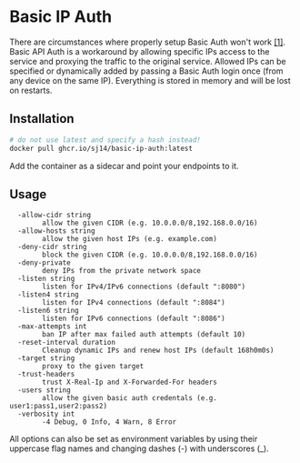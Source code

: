 # Basic IP Auth

There are circumstances where properly setup Basic Auth won't work [[1]](https://github.com/jellyfin/jellyfin-android/issues/123).
Basic API Auth is a workaround by allowing specific IPs access to the service and proxying the traffic to the original service. Allowed IPs can be specified or dynamically added by passing a Basic Auth login once (from any device on the same IP). Everything is stored in memory and will be lost on restarts.

## Installation

```bash
# do not use latest and specify a hash instead!
docker pull ghcr.io/sj14/basic-ip-auth:latest
```

Add the container as a sidecar and point your endpoints to it.

## Usage

```text
  -allow-cidr string
        allow the given CIDR (e.g. 10.0.0.0/8,192.168.0.0/16)
  -allow-hosts string
        allow the given host IPs (e.g. example.com)
  -deny-cidr string
        block the given CIDR (e.g. 10.0.0.0/8,192.168.0.0/16)
  -deny-private
        deny IPs from the private network space
  -listen string
        listen for IPv4/IPv6 connections (default ":8080")
  -listen4 string
        listen for IPv4 connections (default ":8084")
  -listen6 string
        listen for IPv6 connections (default ":8086")
  -max-attempts int
        ban IP after max failed auth attempts (default 10)
  -reset-interval duration
        Cleanup dynamic IPs and renew host IPs (default 168h0m0s)
  -target string
        proxy to the given target
  -trust-headers
        trust X-Real-Ip and X-Forwarded-For headers
  -users string
        allow the given basic auth credentals (e.g. user1:pass1,user2:pass2)
  -verbosity int
        -4 Debug, 0 Info, 4 Warn, 8 Error
```

All options can also be set as environment variables by using their uppercase flag names and changing dashes (-) with underscores (_).
